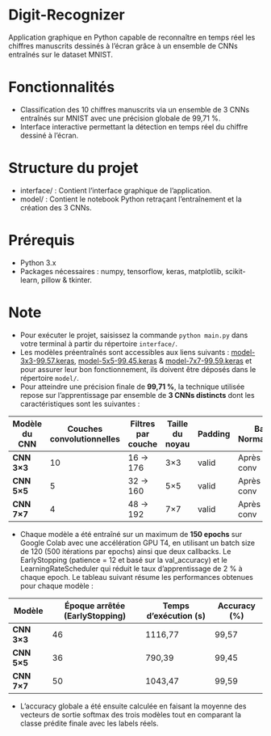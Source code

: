 # Digit-Recognizer
Application graphique en Python capable de reconnaître en temps réel les chiffres manuscrits dessinés à l’écran grâce à un ensemble de CNNs entraînés sur le dataset MNIST.

# Fonctionnalités
- Classification des 10 chiffres manuscrits via un ensemble de 3 CNNs entraînés sur MNIST avec une précision globale de 99,71 %.
- Interface interactive permettant la détection en temps réel du chiffre dessiné à l’écran.

# Structure du projet
- interface/ : Contient l’interface graphique de l’application.  
- model/ : Contient le notebook Python retraçant l’entraînement et la création des 3 CNNs.

# Prérequis
- Python 3.x  
- Packages nécessaires : numpy, tensorflow, keras, matplotlib, scikit-learn, pillow & tkinter.

# Note
- Pour exécuter le projet, saisissez la commande ``python main.py`` dans votre terminal à partir du répertoire ``interface/``.
- Les modèles préentraînés sont accessibles aux liens suivants : [model-3x3-99.57.keras](https://drive.google.com/file/d/1UQpg8H6RsAXj9AUaYk7y_OdiC9DVaD0Z/view?usp=sharing), [model-5x5-99.45.keras](https://drive.google.com/file/d/1vXbWTHgVp7emPNJcgA-oFmfCZEyaYXvF/view?usp=sharing) & [model-7x7-99.59.keras](https://drive.google.com/file/d/19yPCKLUE2a_w2PEe_g-u8lY9NKNe6fV2/view?usp=sharing) et pour assurer leur bon fonctionnement, ils doivent être déposés dans le répertoire ``model/``.
- Pour atteindre une précision finale de **99,71 %**, la technique utilisée repose sur l’apprentissage par ensemble de **3 CNNs distincts** dont les caractéristiques sont les suivantes :

<div align="center">
<table>
  <thead>
    <tr>
      <th>Modèle du CNN</th>
      <th>Couches convolutionnelles</th>
      <th>Filtres par couche</th>
      <th>Taille du noyau</th>
      <th>Padding</th>
      <th>Batch Normalization</th>
      <th>Couche de sortie</th>
    </tr>
  </thead>
  <tbody>
    <tr><td><strong>CNN 3×3</strong></td><td>10</td><td>16 → 176</td><td>3×3</td><td>valid</td><td>Après chaque conv</td><td>Softmax (10)</td></tr>
    <tr><td><strong>CNN 5×5</strong></td><td>5</td><td>32 → 160</td><td>5×5</td><td>valid</td><td>Après chaque conv</td><td>Softmax (10)</td></tr>
    <tr><td><strong>CNN 7×7</strong></td><td>4</td><td>48 → 192</td><td>7×7</td><td>valid</td><td>Après chaque conv</td><td>Softmax (10)</td></tr>
  </tbody>
</table>
</div>

- Chaque modèle a été entraîné sur un maximum de **150 epochs** sur Google Colab avec une accélération GPU T4, en utilisant un batch size de 120 (500 itérations par epochs) ainsi que deux callbacks. Le EarlyStopping (patience = 12 et basé sur la val_accuracy) et le LearningRateScheduler qui réduit le taux d’apprentissage de 2 % à chaque epoch. Le tableau suivant résume les performances obtenues pour chaque modèle :

<div align="center">
<table>
  <thead>
    <tr>
      <th>Modèle</th>
      <th>Époque arrêtée (EarlyStopping)</th>
      <th>Temps d’exécution (s)</th>
      <th>Accuracy (%)</th>
    </tr>
  </thead>
  <tbody>
    <tr><td><strong>CNN 3×3</strong></td><td>46</td><td>1116,77</td><td>99,57</td></tr>
    <tr><td><strong>CNN 5×5</strong></td><td>36</td><td>790,39</td><td>99,45</td></tr>
    <tr><td><strong>CNN 7×7</strong></td><td>50</td><td>1043,47</td><td>99,59</td></tr>
  </tbody>
</table>
</div>

- L’accuracy globale a été ensuite calculée en faisant la moyenne des vecteurs de sortie softmax des trois modèles tout en comparant la classe prédite finale avec les labels réels.
